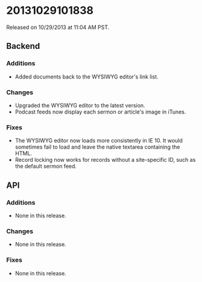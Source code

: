20131029101838
==============

Released on 10/29/2013 at 11:04 AM PST.

## Backend

### Additions

*   Added documents back to the WYSIWYG editor's link list.

### Changes

*   Upgraded the WYSIWYG editor to the latest version.
*   Podcast feeds now display each sermon or article's image in iTunes.

### Fixes

*   The WYSIWYG editor now loads more consistently in IE 10. It would sometimes
    fail to load and leave the native textarea containing the HTML.
*   Record locking now works for records without a site-specific ID, such as the
    default sermon feed.

## API

### Additions

*   None in this release.

### Changes

*   None in this release.

### Fixes

*   None in this release.
